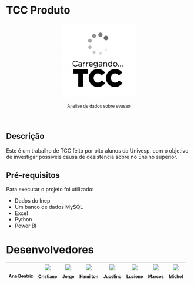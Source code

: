 # TCC Produto
<div align = "center">
<div style="background-color: write;">  
  <img src="/images/tcc.jpg">
  <sub>
    <p>Analise de dados sobre evasao</p><br>
  </sub>
</div>
</div>


## Descrição
Este é um trabalho de TCC feito por oito alunos da Univesp, com o objetivo de investigar possiveis causa de desistencia sobre no Ensino superior. 
## Pré-requisitos
Para executar o projeto foi  utilizado:
* Dados do Inep
* Um banco de dados MySQL
* Excel
* Python
* Power BI
# Desenvolvedores
[<img src="" width=115><br><sub>Ana Beatriz</sub>]() | [<img src="https://avatars.githubusercontent.com/u/43709188?v=4" width=115><br><sub>Cristiane</sub>](https://github.com/CrisHarsche) | [<img src="https://avatars.githubusercontent.com/u/55705861?v=4" width=115><br><sub>Jorge</sub>](https://github.com/jgfilho) | [<img src="https://avatars.githubusercontent.com/u/79489301?v=4" width=115><br><sub> Hamilton</sub>](https://github.com/jhamiltonf) | [<img src="https://avatars.githubusercontent.com/u/81455663?v=4" width=115><br><sub>Jucelino</sub>](https://github.com/jucelinoss) | [<img src="https://avatars.githubusercontent.com/u/87142990?v=4" width=115><br><sub>Luciene</sub>](https://github.com/LucieneGodoy) | [<img src="https://avatars.githubusercontent.com/u/88286125?v=4" width=115><br><sub>Marcos</sub>](https://github.com/marcospscruz) | [<img src="https://avatars.githubusercontent.com/u/91422838?v=4" width=115><br><sub>Michel</sub>](https://github.com/micheldigui)|
| :---: | :---: | :---: | :---: | :---: | :---: | :---: | :---: |
